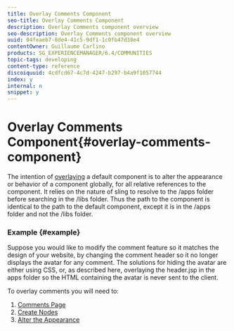 ```yaml
---
title: Overlay Comments Component
seo-title: Overlay Comments Component
description: Overlay Comments component overview
seo-description: Overlay Comments component overview
uuid: 04feaeb7-8de4-41c5-9df1-1c0fb47d38e4
contentOwner: Guillaume Carlino
products: SG_EXPERIENCEMANAGER/6.4/COMMUNITIES
topic-tags: developing
content-type: reference
discoiquuid: 4cdfcd67-4c7d-4247-b297-b4a9f1057744
index: y
internal: n
snippet: y
---
```


# Overlay Comments Component{#overlay-comments-component}

The intention of [overlaying](../../communities/using/client-customize.md#overlays) a default component is to alter the appearance or behavior of a component globally, for all relative references to the component. It relies on the nature of sling to resolve to the /apps folder before searching in the /libs folder. Thus the path to the component is identical to the path to the default component, except it is in the /apps folder and not the /libs folder.

### Example {#example}

Suppose you would like to modify the comment feature so it matches the design of your website, by changing the comment header so it no longer displays the avatar for any comment. The solutions for hiding the avatar are either using CSS, or, as described here, overlaying the header.jsp in the apps folder so the HTML containing the avatar is never sent to the client.

To overlay comments you will need to:

1. [Comments Page](../../communities/using/overlay-create-comments-page.md)
1. [Create Nodes](../../communities/using/overlay-create-nodes.md)
1. [Alter the Appearance](../../communities/using/overlay-alter-appearance.md)

